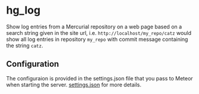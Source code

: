 # hg_log

Show log entries from a Mercurial repository on a web page based on a search string given in the site url, i.e. `http://localhost/my_repo/catz` would show all log entries in repository `my_repo` with commit message containing the string `catz`.

## Configuration
The configuraion is provided in the settings.json file that you pass to Meteor when starting the server. [settings.json](https://github.com/lbergnehr/hg_log/blob/master/settings.json) for more details.
